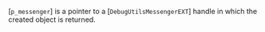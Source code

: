 [`p_messenger`] is a pointer to a [`DebugUtilsMessengerEXT`] handle
in which the created object is returned.
